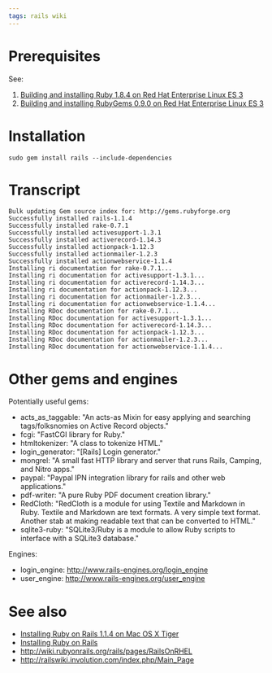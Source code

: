 ```yaml
---
tags: rails wiki
---
```


# Prerequisites

See:

1.  [Building and installing Ruby 1.8.4 on Red Hat Enterprise Linux ES 3](/wiki/Building_and_installing_Ruby_1.8.4_on_Red_Hat_Enterprise_Linux_ES_3)
2.  [Building and installing RubyGems 0.9.0 on Red Hat Enterprise Linux ES 3](/wiki/Building_and_installing_RubyGems_0.9.0_on_Red_Hat_Enterprise_Linux_ES_3)

# Installation

    sudo gem install rails --include-dependencies

# Transcript

    Bulk updating Gem source index for: http://gems.rubyforge.org
    Successfully installed rails-1.1.4
    Successfully installed rake-0.7.1
    Successfully installed activesupport-1.3.1
    Successfully installed activerecord-1.14.3
    Successfully installed actionpack-1.12.3
    Successfully installed actionmailer-1.2.3
    Successfully installed actionwebservice-1.1.4
    Installing ri documentation for rake-0.7.1...
    Installing ri documentation for activesupport-1.3.1...
    Installing ri documentation for activerecord-1.14.3...
    Installing ri documentation for actionpack-1.12.3...
    Installing ri documentation for actionmailer-1.2.3...
    Installing ri documentation for actionwebservice-1.1.4...
    Installing RDoc documentation for rake-0.7.1...
    Installing RDoc documentation for activesupport-1.3.1...
    Installing RDoc documentation for activerecord-1.14.3...
    Installing RDoc documentation for actionpack-1.12.3...
    Installing RDoc documentation for actionmailer-1.2.3...
    Installing RDoc documentation for actionwebservice-1.1.4...

# Other gems and engines

Potentially useful gems:

-   acts_as_taggable: "An acts-as Mixin for easy applying and searching tags/folksnomies on Active Record objects."
-   fcgi: "FastCGI library for Ruby."
-   htmltokenizer: "A class to tokenize HTML."
-   login_generator: "\[Rails\] Login generator."
-   mongrel: "A small fast HTTP library and server that runs Rails, Camping, and Nitro apps."
-   paypal: "Paypal IPN integration library for rails and other web applications."
-   pdf-writer: "A pure Ruby PDF document creation library."
-   RedCloth: "RedCloth is a module for using Textile and Markdown in Ruby. Textile and Markdown are text formats. A very simple text format. Another stab at making readable text that can be converted to HTML."
-   sqlite3-ruby: "SQLite3/Ruby is a module to allow Ruby scripts to interface with a SQLite3 database."

Engines:

-   login_engine: <http://www.rails-engines.org/login_engine>
-   user_engine: <http://www.rails-engines.org/user_engine>

# See also

-   [Installing Ruby on Rails 1.1.4 on Mac OS X Tiger](/wiki/Installing_Ruby_on_Rails_1.1.4_on_Mac_OS_X_Tiger)
-   [Installing Ruby on Rails](/wiki/Installing_Ruby_on_Rails)
-   <http://wiki.rubyonrails.org/rails/pages/RailsOnRHEL>
-   <http://railswiki.involution.com/index.php/Main_Page>
